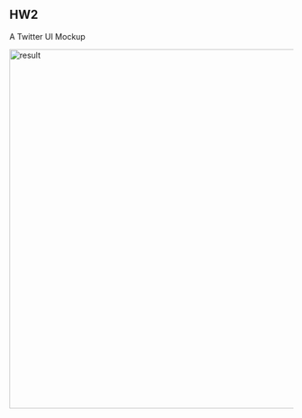 ## HW2
A Twitter UI Mockup

<img width="638" alt="result" src="https://github.com/user-attachments/assets/ad9f4100-3398-449c-ae5b-61f8fa1aeb7a">

